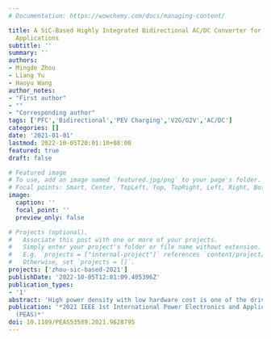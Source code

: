 ```yaml
---
# Documentation: https://wowchemy.com/docs/managing-content/

title: A SiC-Based Highly Integrated Bidirectional AC/DC Converter for PEV Charging
  Applications
subtitle: ''
summary: ''
authors:
- Mingde Zhou
- Liang Yu
- Haoyu Wang
author_notes:
- "First author"
- ""
- "Corresponding author"
tags: ['PFC','Bidirectional','PEV Charging','V2G/G2V','AC/DC']
categories: []
date: '2021-01-01'
lastmod: 2022-10-05T20:01:10+08:00
featured: true
draft: false

# Featured image
# To use, add an image named `featured.jpg/png` to your page's folder.
# Focal points: Smart, Center, TopLeft, Top, TopRight, Left, Right, BottomLeft, Bottom, BottomRight.
image:
  caption: ''
  focal_point: ''
  preview_only: false

# Projects (optional).
#   Associate this post with one or more of your projects.
#   Simply enter your project's folder or file name without extension.
#   E.g. `projects = ["internal-project"]` references `content/project/deep-learning/index.md`.
#   Otherwise, set `projects = []`.
projects: ['zhou-sic-based-2021']
publishDate: '2022-10-05T12:01:09.405396Z'
publication_types:
- '1'
abstract: 'High power density with low hardware cost is one of the driving forces in the evolvement of plug-in electric vehicles (PEVs) onboard chargers. To achieve this target, this paper proposes a highly integrated ac/dc converter for PEV charging applications. In the proposed structure, a single-phase bidirectional totem-pole power-factor-correction (PFC) converter is implemented mainly using the existing components in the driving system. The motor drive and windings are reused as switches and inductors, respectively. Therefore, the hardware cost of the onboard charger is significantly reduced. SiC semiconductors are employed to resolve the reverse recovery issues. The proposed converter is featured with reduced components count, reduced input current ripples, and bidirectional power flow. Circuit analysis and design considerations are detailed. A 500 W bidirectional ac/dc converter prototype is designed and tested to verify the concept.'
publication: '*2021 IEEE 1st International Power Electronics and Application Symposium
  (PEAS)*'
doi: 10.1109/PEAS53589.2021.9628795
---
```


